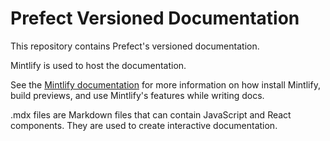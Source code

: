 # Prefect Versioned Documentation

This repository contains Prefect's versioned documentation.

Mintlify is used to host the documentation.

See the [Mintlify documentation](https://mintlify.com/docs/development) for more information on how install Mintlify, build previews, and use Mintlify's features while writing docs.

.mdx files are Markdown files that can contain JavaScript and React components. They are used to create interactive documentation.
